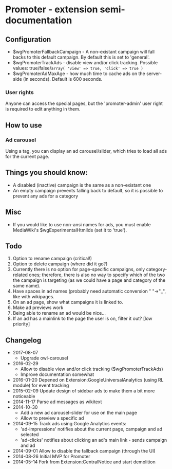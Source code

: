 # Promoter - extension semi-documentation

## Configuration
- $wgPromoterFallbackCampaign - A non-existant campaign will fall backs
  to this default campaign. By default this is set to 'general'.
- $wgPromoterTrackAds - disable view and/or click tracking. Possible
  values: true/false/`array( 'view' => true, 'click' => true )`
- $wgPromoterAdMaxAge - how much time to cache ads on the server-side
  (in seconds). Default is 600 seconds.

### User rights
Anyone can access the special pages, but the 'promoter-admin' user right
is required to edit anything in them.

## How to use

### Ad carousel
Using a <promotergallery /> tag, you can display an ad carousel/slider,
which tries to load all ads for the current page.

## Things you should know:
- A disabled (inactive) campaign is the same as a non-existant one
- An empty campaign prevents falling back to default, so it is possible
  to prevent any ads for a category

## Misc
- If you would like to use non-ansi names for ads, you must enable
  MediaWiki's $wgExperimentalHtmlIds (set it to 'true').


## Todo
1. Option to rename campaign (critical!)
1. Option to delete campaign (where did it go?)
1. Currently there is no option for page-specific campaigns, only category-related ones;
  therefore, there is also no way to specify which of the two the campaign is targeting
  (as we could have a page and category of the same name).
1. Have spaces in ad names (probably need automatic conversion " "->"_", like with wikipages.
1. On an ad page, show what campaigns it is linked to.
1. Make ad previews work
1. Being able to rename an ad would be nice...
1. If an ad has a mainlink to the page the user is on, filter it out? [low priority]


## Changelog
- 2017-08-07
  * Upgrade owl-carousel
- 2016-02-29
  * Allow to disable view and/or click tracking ($wgPromoterTrackAds)
  * Improve documentation somewhat
- 2016-01-20 Depened on Extension:GoogleUniversalAnalytics (using RL module) for event tracking
- 2015-02-09 Update design of sidebar ads to make them a bit more noticeable
- 2014-11-17 Parse ad messages as wikitext
- 2014-10-30
	* Add a new ad carousel-slider for use on the main page
	* Allow to preview a specific ad
- 2014-09-15 Track ads using Google Analytics events:
	* 'ad-impressions' notifies about the current page, campaign and ad selected
	* 'ad-clicks' notifies about clicking an ad's main link - sends campaign and ad
- 2014-09-01 Allow to disable the fallback campaign (through the UI)
- 2014-08-26 Initial MVP for Promoter
- 2014-05-14 Fork from Extension:CentralNotice and start demolition
